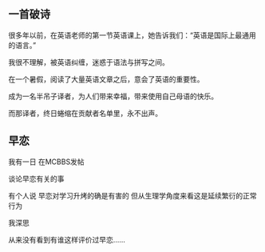 ## 一首破诗
很多年以前，在英语老师的第一节英语课上，她告诉我们：“英语是国际上最通用的语言。”

我很不理解，被英语纠缠，迷惑于语法与拼写之间。

在一个暑假，阅读了大量英语文章之后，意会了英语的重要性。

成为一名半吊子译者，为人们带来幸福，带来使用自己母语的快乐。

而那译者，终日蜷缩在贡献者名单里，永不出声。

## 早恋
我有一日 在MCBBS发帖

谈论早恋有关的事

有个人说 早恋对学习升烤的确是有害的 但从生理学角度来看这是延续繁衍的正常行为

我深思

从来没有看到有谁这样评价过早恋……
